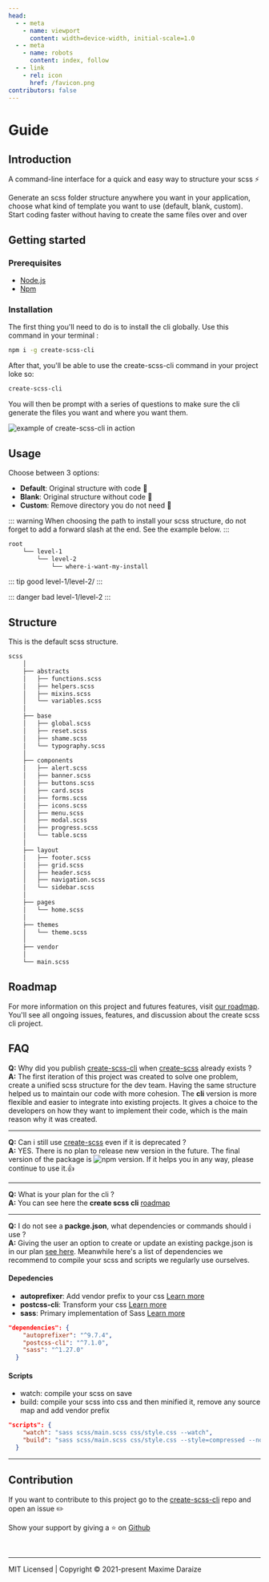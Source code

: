 ```yaml
---
head:
  - - meta
    - name: viewport
      content: width=device-width, initial-scale=1.0
  - - meta
    - name: robots
      content: index, follow
  - - link
    - rel: icon
      href: /favicon.png
contributors: false
---
```

<style>
:root {
  scroll-behavior: smooth;
  --c-text-accent: #0466c8;
  
}

.back-to-top {
--back-to-top-color: #0466c8 !important;
  --back-to-top-color-hover: #0466c8 !important; 
}
</style>

# Guide

## Introduction

A command-line interface for a quick and easy way to structure your scss  ⚡️

Generate an scss folder structure anywhere you want in your application, choose what kind of template you want to use (default, blank, custom). Start coding faster without having to create the same files over and over


## Getting started

### Prerequisites

- [Node.js](https://nodejs.org/en/)
- [Npm](https://www.npmjs.com)

### Installation

The first thing you'll need to do is to install the cli globally. Use this command in your terminal :

```sh
npm i -g create-scss-cli
```

After that, you'll be able to use the create-scss-cli command in your project loke so:

```sh
create-scss-cli
```

You will then be prompt with a series of questions to make sure the cli generate the files you want and where you want them.

<img src="https://res.cloudinary.com/mdaraize/image/upload/v1632059503/create-scss-cli/cli_phvt19.png" alt="example of create-scss-cli in action">

## Usage

Choose between 3 options:

- **Default**: Original structure with code 💫
- **Blank**: Original structure without code 📂
- **Custom**: Remove directory you do not need 🎯

::: warning
When choosing the path to install your scss structure, do not forget to add a forward slash at the end. See the example below.
:::

```sh
root
    └── level-1
        └── level-2
            └── where-i-want-my-install
```

::: tip good
level-1/level-2/
:::

::: danger bad
level-1/level-2
:::

## Structure

This is the default scss structure.

```bash
scss
    │
    ├── abstracts
    │   ├── functions.scss
    │   ├── helpers.scss
    │   ├── mixins.scss
    │   └── variables.scss
    │
    ├── base
    │   ├── global.scss
    │   ├── reset.scss
    │   ├── shame.scss
    │   └── typography.scss
    │
    ├── components
    │   ├── alert.scss
    │   ├── banner.scss
    │   ├── buttons.scss
    │   ├── card.scss
    │   ├── forms.scss
    │   ├── icons.scss
    │   ├── menu.scss
    │   ├── modal.scss
    │   ├── progress.scss
    │   └── table.scss
    │
    ├── layout
    │   ├── footer.scss
    │   ├── grid.scss
    │   ├── header.scss
    │   ├── navigation.scss
    │   └── sidebar.scss
    │
    ├── pages
    │   └── home.scss
    │
    ├── themes
    │   └── theme.scss
    │
    ├── vendor
    │
    └── main.scss

```

## Roadmap

For more information on this project and futures features, visit [our roadmap](https://github.com/maximedaraize/create-scss-cli/projects/1). You'll see all ongoing issues, features, and discussion about the create scss cli project.

## FAQ

**Q:** Why did you publish [create-scss-cli](https://www.npmjs.com/package/create-scss-cli) when [create-scss](https://www.npmjs.com/package/create-scss) already exists ?<br>
**A:** The first iteration of this project was created to solve one problem, create a unified scss structure for the dev team. Having the same structure helped us to maintain our code with more cohesion. The **cli** version is more flexible and easier to integrate into existing projects. It gives a choice to the developers on how they want to implement their code, which is the main reason why it was created.

<hr>

**Q:** Can i still use [create-scss](https://www.npmjs.com/package/create-scss) even if it is deprecated ?<br>
**A:** YES. There is no plan to release new version in the future. The final version of the package is ![npm version](https://img.shields.io/npm/v/create-scss). If it helps you in any way, please continue to use it.👍

<hr>

**Q:** What is your plan for the cli ?<br>
**A:** You can see here the **create scss cli** [roadmap](https://github.com/maximedaraize/create-scss-cli/projects/1)

<hr>

**Q:** I do not see a **packge.json**, what dependencies or commands should i use ?<br>
**A:** Giving the user an option to create or update an existing packge.json is in our plan [see here](https://github.com/maximedaraize/create-scss-cli/issues/2). Meanwhile here's a list of dependencies we recommend to compile your scss and scripts we regularly use ourselves.
#### Depedencies

- **autoprefixer**: Add vendor prefix to your css [Learn more](https://github.com/postcss/autoprefixer)
- **postcss-cli**: Transform your css [Learn more](https://postcss.org)
- **sass**: Primary implementation of Sass [Learn more](https://sass-lang.com/dart-sass)

```json
"dependencies": {
    "autoprefixer": "^9.7.4",
    "postcss-cli": "^7.1.0",
    "sass": "^1.27.0"
  }
```

#### Scripts

- watch: compile your scss on save
- build: compile your scss into css and then minified it, remove any source map and add vendor prefix

```json
"scripts": {
    "watch": "sass scss/main.scss css/style.css --watch",
    "build": "sass scss/main.scss css/style.css --style=compressed --no-source-map && postcss css/style.css -o css/style.css --use autoprefixer -b 'last 4 versions'"
  }
```
<hr>

## Contribution

If you want to contribute to this project go to the [create-scss-cli](https://github.com/maximedaraize/create-scss-cli/issues) repo and open an issue ✏️

Show your support by giving a ⭐️ on [Github](https://github.com/maximedaraize/create-scss-cli)

<br>
<hr>
<div class="footer">MIT Licensed | Copyright © 2021-present Maxime Daraize</div>
